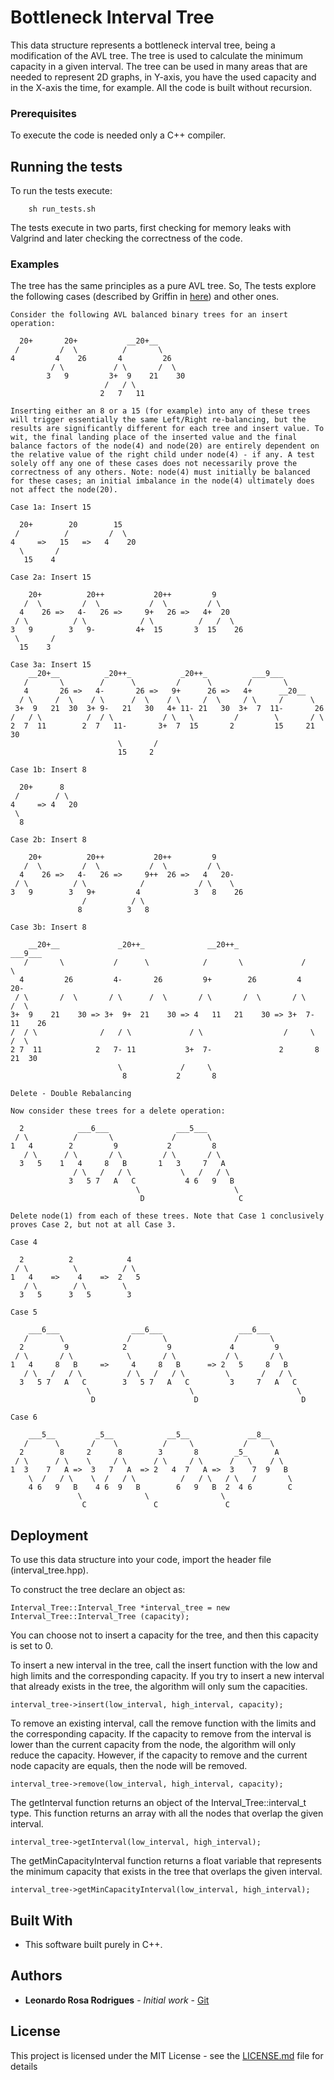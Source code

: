 # Bottleneck Interval Tree

This data structure represents a bottleneck interval tree, being a modification of the AVL tree. The tree is used to calculate the minimum capacity in a given interval. The tree can be used in many areas that are needed to represent 2D graphs, in Y-axis, you have the used capacity and in the X-axis the time, for example. All the code is built without recursion.

### Prerequisites

To execute the code is needed only a C++ compiler.

## Running the tests

To run the tests execute:

```
    sh run_tests.sh
```

The tests execute in two parts, first checking for memory leaks with Valgrind and later checking the correctness of the code.

### Examples

The tree has the same principles as a pure AVL tree. So, The tests explore the following cases (described by Griffin in [here](https://stackoverflow.com/questions/3955680/how-to-check-if-my-avl-tree-implementation-is-correct)) and other ones.

```
Consider the following AVL balanced binary trees for an insert operation:

  20+       20+           __20+__
 /         /  \          /       \
4         4    26       4         26
         / \           / \       /  \
        3   9         3+  9    21    30
                     /   / \
                    2   7   11

Inserting either an 8 or a 15 (for example) into any of these trees will trigger essentially the same Left/Right re-balancing, but the results are significantly different for each tree and insert value. To wit, the final landing place of the inserted value and the final balance factors of the node(4) and node(20) are entirely dependent on the relative value of the right child under node(4) - if any. A test solely off any one of these cases does not necessarily prove the correctness of any others. Note: node(4) must initially be balanced for these cases; an initial imbalance in the node(4) ultimately does not affect the node(20).

Case 1a: Insert 15

  20+        20        15
 /          /         /  \
4     =>   15   =>   4    20
  \       /
   15    4

Case 2a: Insert 15

    20+          20++           20++         9
   /  \         /  \           /  \         / \
  4    26 =>   4-   26 =>     9+   26 =>   4+  20
 / \          / \            / \          /   /  \
3   9        3   9-         4+  15       3  15    26
 \       /
  15    3

Case 3a: Insert 15
    __20+__          _20++_           _20++_          ___9___
   /       \        /      \         /      \        /       \
   4       26 =>   4-       26 =>   9+      26 =>   4+      __20__
  / \     /  \    / \      /  \    / \     /  \     / \     /      \
 3+  9   21  30  3+ 9-   21   30   4+ 11- 21   30  3+  7  11-       26
/   / \          /  / \           / \   \         /        \       / \
2  7  11        2  7   11-       3+  7  15       2         15     21 30
                        \       /
                        15     2

Case 1b: Insert 8

  20+      8
 /        / \
4     => 4   20
 \
  8

Case 2b: Insert 8

    20+          20++           20++         9
   /  \         /  \           /  \         / \
  4    26 =>   4-   26 =>     9++  26 =>   4   20-
 / \          / \            /            / \    \
3   9        3   9+         4            3   8    26
                /          / \
               8          3   8

Case 3b: Insert 8

    __20+__             _20++_              __20++_               ___9___
   /       \           /      \            /       \             /       \
  4         26         4-       26         9+        26         4        20-
 / \       /  \       / \      /  \       / \       /  \       / \      /  \
3+  9    21    30 => 3+  9+  21    30 => 4   11   21    30 => 3+  7-  11    26
/  / \              /   / \             / \                  /     \       /  \
2 7  11            2   7- 11           3+  7-               2       8     21  30
                        \             /     \
                         8           2       8

Delete - Double Rebalancing

Now consider these trees for a delete operation:

  2            ___6___               ___5___
 / \          /       \             /       \
1   4        2         9           2         8
   / \      / \       / \         / \       / \
  3   5    1   4     8   B       1   3     7   A
              / \   /   / \           \   /   / \
             3   5 7   A   C           4 6   9   B
                            \                     \
                             D                     C

Delete node(1) from each of these trees. Note that Case 1 conclusively proves Case 2, but not at all Case 3.

Case 4

  2          2            4
 / \          \          / \
1   4    =>    4    =>  2   5
   / \        / \        \
  3   5      3   5        3

Case 5

    ___6___                ___6___                 ___6___
   /       \              /       \               /       \
  2         9            2         9             4         9
 / \       / \            \       / \           / \       / \
1   4     8   B     =>     4     8   B      => 2   5     8   B
   / \   /   / \          / \   /   / \         \       /   / \
  3   5 7   A   C        3   5 7   A   C         3     7   A   C
                 \                      \                       \
                  D                      D                       D

Case 6

    ___5__         _5__            __5__             __8__
   /      \       /    \          /     \           /     \
  2        8     2      8        3       8        _5_      A
 / \      / \    \     / \      / \     / \      /   \    / \
1  3    7   A =>  3   7   A  => 2   4  7   A =>  3    7  9   B
    \  /   / \    \  /   / \          /   / \   / \   /       \
    4 6   9   B    4 6  9   B        6   9   B  2  4 6        C
               \              \                \
                C               C               C
```

## Deployment

To use this data structure into your code, import the header file (interval_tree.hpp).

To construct the tree declare an object as:

```
Interval_Tree::Interval_Tree *interval_tree = new Interval_Tree::Interval_Tree (capacity);
```

You can choose not to insert a capacity for the tree, and then this capacity is set to 0.

To insert a new interval in the tree, call the insert function with the low and high limits and the corresponding capacity. If you try to insert a new interval that already exists in the tree, the algorithm will only sum the capacities.

```
interval_tree->insert(low_interval, high_interval, capacity);
```

To remove an existing interval, call the remove function with the limits and the corresponding capacity. If the capacity to remove from the interval is lower than the current capacity from the node, the algorithm will only reduce the capacity. However, if the capacity to remove and the current node capacity are equals, then the node will be removed.

```
interval_tree->remove(low_interval, high_interval, capacity);
```

The getInterval function returns an object of the Interval_Tree::interval_t type. This function returns an array with all the nodes that overlap the given interval.

```
interval_tree->getInterval(low_interval, high_interval);
```

The getMinCapacityInterval function returns a float variable that represents the minimum capacity that exists in the tree that overlaps the given interval.

```
interval_tree->getMinCapacityInterval(low_interval, high_interval);
```

## Built With

* This software built purely in C++.

## Authors

* **Leonardo Rosa Rodrigues** - *Initial work* - [Git](https://github.com/leorrodrigues)

## License

This project is licensed under the MIT License - see the [LICENSE.md](LICENSE.md) file for details
